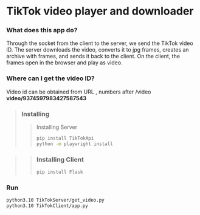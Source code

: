# TikTok video player and downloader

### What does this app do?
Through the socket from the client to the server, we send the TikTok video ID. The server downloads the video, converts it to jpg frames, creates an archive with frames, and sends it back to the client. On the client, the frames open in the browser and play as video.

### Where can I get the video ID?
Video id can be obtained from URL , numbers after /video
**video/9374597983427587543**

> ### Installing 
>>Installing Server
>>```sh
>> pip install TikTokApi
>> python -m playwright install
>> ```

>> ### Installing Client
>>```sh
>>pip install Flask
>> ```

### Run
```sh
python3.10 TikTokServer/get_video.py
python3.10 TikTokClient/app.py
```
